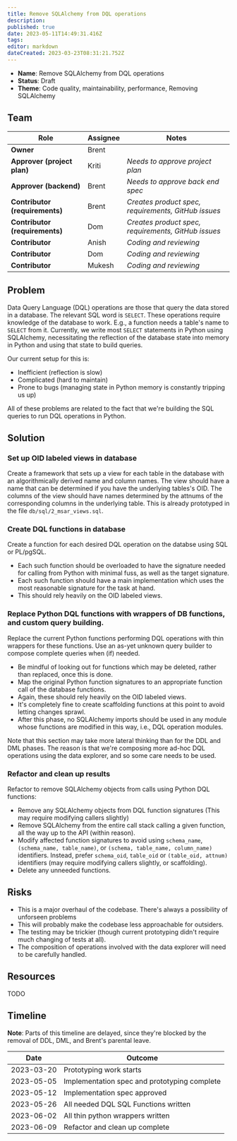 ```yaml
---
title: Remove SQLAlchemy from DQL operations
description: 
published: true
date: 2023-05-11T14:49:31.416Z
tags: 
editor: markdown
dateCreated: 2023-03-23T08:31:21.752Z
---
```


- **Name**: Remove SQLAlchemy from DQL operations
- **Status**: Draft
- **Theme**: Code quality, maintainability, performance, Removing SQLAlchemy

## Team

| Role                           | Assignee | Notes                                               |
|--------------------------------|----------|-----------------------------------------------------|
| **Owner**                      | Brent    |                                                     |
| **Approver (project plan)**    | Kriti    | *Needs to approve project plan*                     |
| **Approver (backend)**         | Brent    | *Needs to approve back end spec*                    |
| **Contributor (requirements)** | Brent    | *Creates product spec, requirements, GitHub issues* |
| **Contributor (requirements)** | Dom      | *Creates product spec, requirements, GitHub issues* |
| **Contributor**                | Anish    | *Coding and reviewing*                              |
| **Contributor**                | Dom      | *Coding and reviewing*                              |
| **Contributor**                | Mukesh   | *Coding and reviewing*                              |

## Problem

Data Query Language (DQL) operations are those that query the data stored in a database. The relevant SQL word is `SELECT`. These operations require knowledge of the database to work. E.g., a function needs a table's name to `SELECT` from it. Currently, we write most `SELECT` statements in Python using SQLAlchemy, necessitating the reflection of the database state into memory in Python and using that state to build queries.

Our current setup for this is:
- Inefficient (reflection is slow)
- Complicated (hard to maintain)
- Prone to bugs (managing state in Python memory is constantly tripping us up)

All of these problems are related to the fact that we're building the SQL queries to run DQL operations in Python.

## Solution

### Set up OID labeled views in database
Create a framework that sets up a view for each table in the database with an algorithmically derived name and column names. The view should have a name that can be determined if you have the underlying tables's OID. The columns of the view should have names determined by the attnums of the corresponding columns in the underlying table. This is already prototyped in the file `db/sql/2_msar_views.sql`.

### Create DQL functions in database
Create a function for each desired DQL operation on the databse using SQL or PL/pgSQL.
- Each such function should be overloaded to have the signature needed for calling from Python with minimal fuss, as well as the target signature.
- Each such function should have a main implementation which uses the most reasonable signature for the task at hand.
- This should rely heavily on the OID labeled views.

### Replace Python DQL functions with wrappers of DB functions, and custom query building.
Replace the current Python functions performing DQL operations with thin wrappers for these functions. Use an as-yet unknown query builder to compose complete queries when (if) needed.
- Be mindful of looking out for functions which may be deleted, rather than replaced, once this is done.
- Map the original Python function signatures to an appropriate function call of the database functions.
- Again, these should rely heavily on the OID labeled views.
- It's completely fine to create scaffolding functions at this point to avoid letting changes sprawl.
- After this phase, no SQLAlchemy imports should be used in any module whose functions are modified in this way, i.e., DQL operation modules.

Note that this section may take more lateral thinking than for the DDL and DML phases. The reason is that we're composing more ad-hoc DQL operations using the data explorer, and so some care needs to be used.

### Refactor and clean up results
Refactor to remove SQLAlchemy objects from calls using Python DQL functions:
- Remove any SQLAlchemy objects from DQL function signatures (This may require modifying callers slightly)
- Remove SQLAlchemy from the entire call stack calling a given function, all the way up to the API (within reason).
- Modify affected function signatures to avoid using `schema_name`, `(schema_name, table_name)`, or `(schema, table_name, column_name)` identifiers. Instead, prefer `schema_oid`, `table_oid` or `(table_oid, attnum)` identifiers (may require modifying callers slightly, or scaffolding).
- Delete any unneeded functions.

## Risks

- This is a major overhaul of the codebase. There's always a possibility of unforseen problems
- This will probably make the codebase less approachable for outsiders.
- The testing may be trickier (though current prototyping didn't require much changing of tests at all).
- The composition of operations involved with the data explorer will need to be carefully handled.

## Resources

TODO

## Timeline

**Note**: Parts of this timeline are delayed, since they're blocked by the removal of DDL, DML, and Brent's parental leave.

| Date       | Outcome                                      |
|------------|----------------------------------------------|
| 2023-03-20 | Prototyping work starts                      |
| 2023-05-05 | Implementation spec and prototyping complete |
| 2023-05-12 | Implementation spec approved                 |
| 2023-05-26 | All needed DQL SQL Functions written         |
| 2023-06-02 | All thin python wrappers written             |
| 2023-06-09 | Refactor and clean up complete               |
